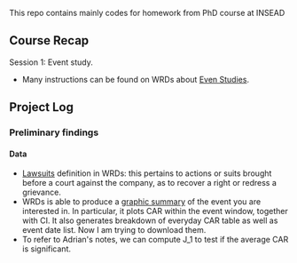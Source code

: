 This repo contains mainly codes for homework from PhD course at INSEAD

## Course Recap
Session 1: Event study.
- Many instructions can be found on WRDs about [Even Studies](https://wrds-web.wharton.upenn.edu/wrds//ds/wrdseventstudy/ciq/index.cfm). 

## Project Log
### Preliminary findings
#### Data
- [Lawsuits](https://wrds-www.wharton.upenn.edu/query-manager/query/3871927/) definition in WRDs: this pertains to actions or suits brought before a court against the company, as to recover a right or redress a grievance.
- WRDs is able to produce a [graphic summary](https://wrds-www.wharton.upenn.edu/query-manager/query-document/901368/) of the event you are interested in. In particular, it plots CAR within the event window, together with CI. It also generates breakdown of everyday CAR table as well as event date list. Now I am trying to download them.
- To refer to Adrian's notes, we can compute J_1 to test if the average CAR is significant.
